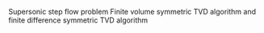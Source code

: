 Supersonic step flow problem
Finite volume symmetric TVD algorithm and finite difference symmetric TVD algorithm
